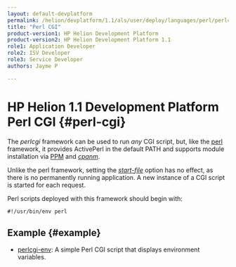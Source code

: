 ```yaml
---
layout: default-devplatform
permalink: /helion/devplatform/1.1/als/user/deploy/languages/perl/perlcgi/
title: "Perl CGI"
product-version1: HP Helion Development Platform
product-version2: HP Helion Development Platform 1.1
role1: Application Developer 
role2: ISV Developer
role3: Service Developer
authors: Jayme P

---
```

<!--PUBLISHED-->

# HP Helion 1.1 Development Platform Perl CGI {#perl-cgi}

The *perlcgi* framework can be used to run *any* CGI script, but, like the [perl](index.html#perl-index) framework, it provides ActivePerl in the default PATH and supports module installation via [PPM](index.html#perl-ppm) and [*cpanm*](index.html#perl-cpanm).

Unlike the perl framework, setting the [*start-file*](/helion/devplatform/1.1/als/user/deploy/manifestyml/#start-file) option
has no effect, as there is no permanently running application. A new
instance of a CGI script is started for each request.

Perl scripts deployed with this framework should begin with:

    #!/usr/bin/env perl

## Example {#example}

-   [perlcgi-env](https://github.com/Stackato-Apps/perlcgi-env): A simple Perl CGI script that displays environment variables.